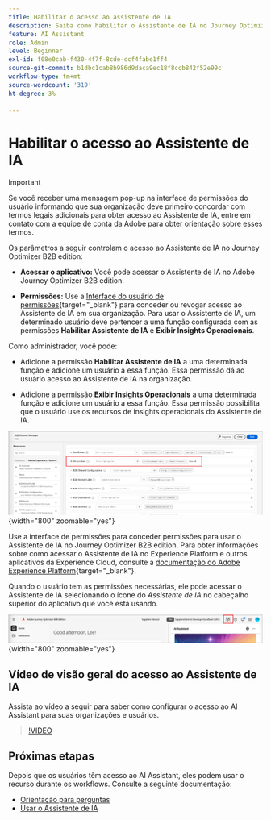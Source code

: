 ```yaml
---
title: Habilitar o acesso ao assistente de IA
description: Saiba como habilitar o Assistente de IA no Journey Optimizer B2B edition.
feature: AI Assistant
role: Admin
level: Beginner
exl-id: f08e0cab-f430-4f7f-8cde-ccf4fabe1ff4
source-git-commit: b1dbc1cab8b986d9daca9ec18f8ccb842f52e99c
workflow-type: tm+mt
source-wordcount: '319'
ht-degree: 3%

---
```


# Habilitar o acesso ao Assistente de IA

>[!IMPORTANT]
>
>Se você receber uma mensagem pop-up na interface de permissões do usuário informando que sua organização deve primeiro concordar com termos legais adicionais para obter acesso ao Assistente de IA, entre em contato com a equipe de conta da Adobe para obter orientação sobre esses termos.

Os parâmetros a seguir controlam o acesso ao Assistente de IA no Journey Optimizer B2B edition:

* **Acessar o aplicativo:** Você pode acessar o Assistente de IA no Adobe Journey Optimizer B2B edition.

* **Permissões:** Use a [Interface do usuário de permissões](https://experienceleague.adobe.com/pt-br/docs/experience-platform/access-control/abac/permissions-ui/permissions){target="_blank"} para conceder ou revogar acesso ao Assistente de IA em sua organização. Para usar o Assistente de IA, um determinado usuário deve pertencer a uma função configurada com as permissões **Habilitar Assistente de IA** e **Exibir Insights Operacionais**.

Como administrador, você pode:

* Adicione a permissão **Habilitar Assistente de IA** a uma determinada função e adicione um usuário a essa função. Essa permissão dá ao usuário acesso ao Assistente de IA na organização.

* Adicione a permissão **Exibir Insights Operacionais** a uma determinada função e adicione um usuário a essa função. Essa permissão possibilita que o usuário use os recursos de insights operacionais do Assistente de IA.

![Atribuir permissões do Assistente de IA](./assets/ai-assistant-permissions.png){width="800" zoomable="yes"}

Use a interface de permissões para conceder permissões para usar o Assistente de IA no Journey Optimizer B2B edition. Para obter informações sobre como acessar o Assistente de IA no Experience Platform e outros aplicativos da Experience Cloud, consulte a [documentação do Adobe Experience Platform](https://experienceleague.adobe.com/pt-br/docs/experience-platform/ai-assistant/access){target="_blank"}.

Quando o usuário tem as permissões necessárias, ele pode acessar o Assistente de IA selecionando o ícone do _Assistente de IA_ no cabeçalho superior do aplicativo que você está usando.

![Ícone do Assistente de IA no cabeçalho do aplicativo](./assets/ai-assistant-icon-header.png){width="800" zoomable="yes"}

## Vídeo de visão geral do acesso ao Assistente de IA

Assista ao vídeo a seguir para saber como configurar o acesso ao AI Assistant para suas organizações e usuários.

>[!VIDEO](https://video.tv.adobe.com/v/3436470/?learn=on)

## Próximas etapas

Depois que os usuários têm acesso ao AI Assistant, eles podem usar o recurso durante os workflows. Consulte a seguinte documentação:

* [Orientação para perguntas](./question-guidance.md)
* [Usar o Assistente de IA](./use-ai-assistant.md)

